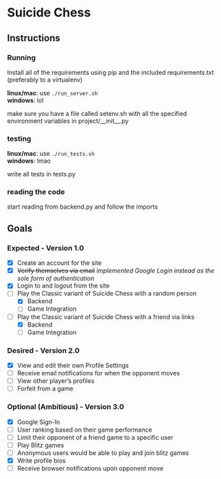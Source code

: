 # Suicide Chess

## Instructions
### Running
Install all of the requirements using pip and the included requirements.txt (preferably to a virtualenv)  

**linux/mac**: use `./run_server.sh`  
**windows**: lol  

make sure you have a file called setenv.sh with all the specified environment variables in project/\_\_init\_\_.py  

### testing
**linux/mac**: use `./run_tests.sh`  
**windows**: lmao  

write all tests in tests.py  

### reading the code
start reading from backend.py and follow the imports

## Goals
### Expected - Version 1.0
- [X] Create an account for the site
- [X] ~~Verify themselves via email~~ *implemented Google Login instead as the sole form of authentication*
- [X] Login to and logout from the site
- [ ] Play the Classic variant of Suicide Chess with a random person
    - [X] Backend
    - [ ] Game Integration
- [ ] Play the Classic variant of Suicide Chess with a friend via links
    - [X] Backend
    - [ ] Game Integration

### Desired - Version 2.0
- [X] View and edit their own Profile Settings
- [ ] Receive email notifications for when the opponent moves
- [ ] View other player’s profiles
- [ ] Forfeit from a game

### Optional (Ambitious) - Version 3.0
- [X] Google Sign-In
- [ ] User ranking based on their game performance
- [ ] Limit their opponent of a friend game to a specific user
- [ ] Play Blitz games
- [ ] Anonymous users would be able to play and join blitz games
- [X] Write profile bios
- [ ] Receive browser notifications upon opponent move
